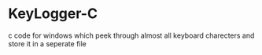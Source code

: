 # KeyLogger-C
c code for windows which peek through almost all keyboard charecters and store it in a seperate file
